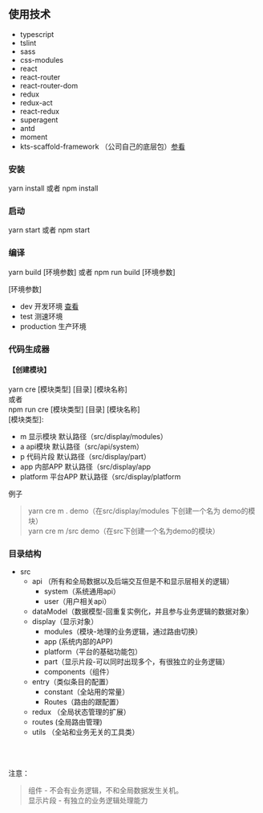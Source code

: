 ## 使用技术
  * typescript
  * tslint
  * sass
  * css-modules
  * react
  * react-router
  * react-router-dom
  * redux
  * redux-act
  * react-redux
  * superagent
  * antd
  * moment
  * kts-scaffold-framework （公司自己的底层包）[参看](https://github.com/kingxunlian/kts-scaffold-framework)

### 安装
yarn install 或者 npm install

### 启动
yarn start 或者 npm start

### 编译
yarn build [环境参数] 或者 npm run build [环境参数]


[环境参数]
* dev 开发环境 [查看](http://dev.portal.xltec.cc)
* test 测速环境
* production 生产环境

### 代码生成器
#### 【创建模块】
yarn cre [模块类型] [目录] [模块名称] <br>
或者 <br>
npm run cre [模块类型] [目录] [模块名称] <br>
[模块类型]:
* m 显示模块  默认路径（src/display/modules）<br>
* a api模块  默认路径（src/api/system）<br>
* p 代码片段  默认路径（src/display/part）<br>
* app 内部APP  默认路径（src/display/app<br>
* platform 平台APP  默认路径（src/display/platform<br>

例子
>yarn cre m . demo（在src/display/modules 下创建一个名为 demo的模块）<br>
>yarn cre m /src demo（在src下创建一个名为demo的模块）

### 目录结构
* src
  * api （所有和全局数据以及后端交互但是不和显示层相关的逻辑）
    * system（系统通用api）
    * user（用户相关api）
  * dataModel（数据模型-回重复实例化，并且参与业务逻辑的数据对象）
  * display（显示对象）
    * modules（模块-地理的业务逻辑，通过路由切换）
    * app (系统内部的APP)
    * platform（平台的基础功能包）
    * part（显示片段-可以同时出现多个，有很独立的业务逻辑）
    * components（组件）
  * entry（类似条目的配置）
    * constant（全站用的常量）
    * Routes（路由的跟配置）
  * redux （全局状态管理的扩展）
  * routes (全局路由管理)
  * utils （全站和业务无关的工具类）

<br/><br/>

注意：
> 组件 - 不会有业务逻辑，不和全局数据发生关机。<br/>
> 显示片段 - 有独立的业务逻辑处理能力